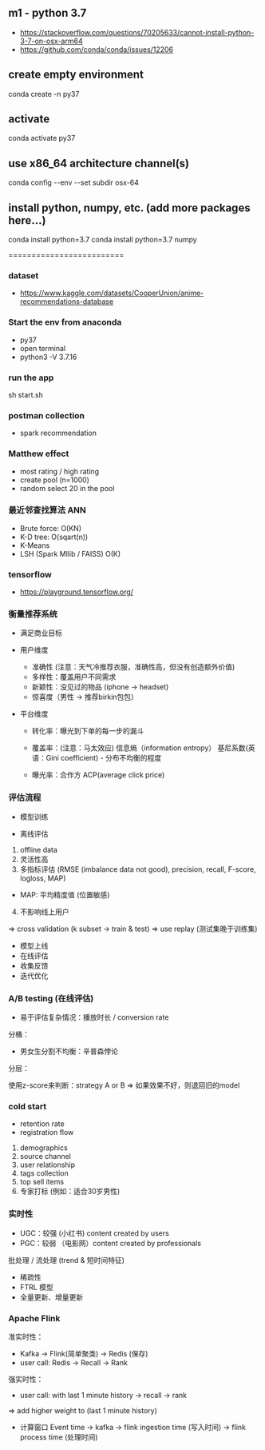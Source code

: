 ## m1 - python 3.7
- https://stackoverflow.com/questions/70205633/cannot-install-python-3-7-on-osx-arm64
- https://github.com/conda/conda/issues/12206

## create empty environment
conda create -n py37

## activate
conda activate py37

## use x86_64 architecture channel(s)
conda config --env --set subdir osx-64

## install python, numpy, etc. (add more packages here...)
conda install python=3.7
conda install python=3.7 numpy

=========================

### dataset
- https://www.kaggle.com/datasets/CooperUnion/anime-recommendations-database

### Start the env from anaconda
- py37
- open terminal
- python3 -V
3.7.16

### run the app
sh start.sh

### postman collection
- spark recommendation

### Matthew effect
- most rating / high rating
- create pool (n=1000)
- random select 20 in the pool 

### 最近邻查找算法 ANN
- Brute force: O(KN)
- K-D tree: O(sqart(n))
- K-Means
- LSH (Spark Mllib / FAISS) O(K)

### tensorflow
- https://playground.tensorflow.org/


### 衡量推荐系统

- 满足商业目标

- 用户维度
  - 准确性 (注意：天气冷推荐衣服，准确性高，但没有创造额外价值)
  - 多样性：覆盖用户不同需求
  - 新颖性：没见过的物品 (iphone -> headset)
  - 惊喜度（男性 -> 推荐birkin包包）


- 平台维度
  - 转化率：曝光到下单的每一步的漏斗
  - 覆盖率：(注意：马太效应)
  信息熵（information entropy）
  基尼系数(英语：Gini coefficient) - 分布不均衡的程度

  - 曝光率：合作方
  ACP(average click price)


### 评估流程
- 模型训练

- 离线评估
1. offline data
2. 灵活性高
3. 多指标评估 (RMSE (imbalance data not good), precision, recall, F-score, logloss, MAP)
- MAP: 平均精度值 (位置敏感)
4. 不影响线上用户

=> cross validation (k subset -> train & test)
=> use replay (测试集晚于训练集)

- 模型上线
- 在线评估
- 收集反馈
- 迭代优化


### A/B testing (在线评估)
- 易于评估复杂情况：播放时长 / conversion rate

分桶：
- 男女生分割不均衡：辛普森悖论

分层：

使用z-score来判断：strategy A or B
=> 如果效果不好，则退回旧的model


### cold start
- retention rate
- registration flow
1. demographics
2. source channel
3. user relationship
4. tags collection
5. top sell items
6. 专家打标 (例如：适合30岁男性)

### 实时性
- UGC：较强 (小红书) content created by users
- PGC：较弱 （电影网）content created by professionals

批处理 / 流处理 (trend & 短时间特征)

- 稀疏性
- FTRL 模型
- 全量更新、增量更新


### Apache Flink

准实时性：
- Kafka -> Flink(简单聚类) -> Redis (保存)
- user call: Redis -> Recall -> Rank

强实时性：
- user call: with last 1 minute history
-> recall -> rank

=> add higher weight to (last 1 minute history)

- 计算窗口
Event time -> kafka -> flink ingestion time (写入时间) -> flink process time (处理时间)

